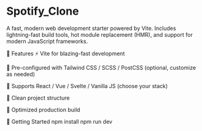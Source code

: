 # Spotify_Clone
A fast, modern web development starter powered by Vite. Includes lightning-fast build tools, hot module replacement (HMR), and support for modern JavaScript frameworks.

🔧 Features
⚡️ Vite for blazing-fast development

💅 Pre-configured with Tailwind CSS / SCSS / PostCSS (optional, customize as needed)

🧱 Supports React / Vue / Svelte / Vanilla JS (choose your stack)

📁 Clean project structure

🚀 Optimized production build

🚀 Getting Started
npm install
npm run dev
